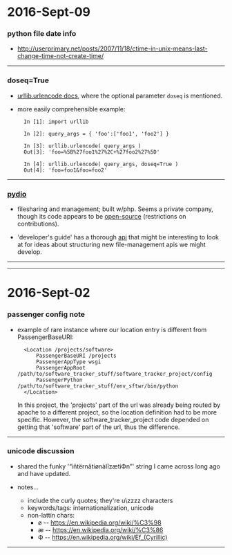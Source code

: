 2016-Sept-09
============

### python file date info

- http://userprimary.net/posts/2007/11/18/ctime-in-unix-means-last-change-time-not-create-time/

---


### doseq=True

- [urllib.urlencode docs](https://docs.python.org/2/library/urllib.html#urllib.urlencode), where the optional parameter `doseq` is mentioned.

- more easily comprehensible example:

        In [1]: import urllib

        In [2]: query_args = { 'foo':['foo1', 'foo2'] }

        In [3]: urllib.urlencode( query_args )
        Out[3]: 'foo=%5B%27foo1%27%2C+%27foo2%27%5D'

        In [4]: urllib.urlencode( query_args, doseq=True )
        Out[4]: 'foo=foo1&foo=foo2'

---


### [pydio](https://pydio.com/en)

- filesharing and management; built w/php. Seems a private company, though its code appears to be [open-source](https://github.com/pydio) (restrictions on contributions).

- 'developer's guide' has a thorough [api](https://pydio.com/en/docs/developer-guide/using-pydio-api) that might be interesting to look at for ideas about structuring new file-management apis we might develop.


---

---


2016-Sept-02
============

### passenger config note

- example of rare instance where our location entry is different from PassengerBaseURI:

        <Location /projects/software>
            PassengerBaseURI /projects
            PassengerAppType wsgi
            PassengerAppRoot /path/to/software_tracker_stuff/software_tracker_project/config
            PassengerPython /path/to/software_tracker_stuff/env_sftwr/bin/python
        </Location>

    In this project, the 'projects' part of the url was already being routed by apache to a different project, so the location definition had to be more specific. However, the software_tracker_project code depended on getting that 'software' part of the url, thus the difference.

---


### unicode discussion

- shared the funky '“iñtërnâtiønàlĭzætiФn”' string I came across long ago and have updated.

- notes...
    - include the curly quotes; they're  u\zzzz characters
    - keywords/tags: internationalization, unicode
    - non-lattin chars:
        - ø -- https://en.wikipedia.org/wiki/%C3%98
        - æ -- https://en.wikipedia.org/wiki/%C3%86
        - Ф -- https://en.wikipedia.org/wiki/Ef_(Cyrillic)

---
